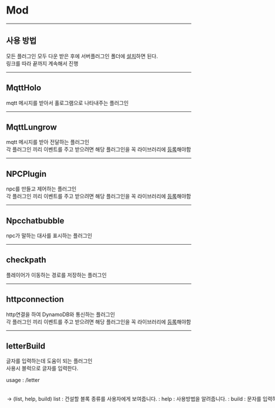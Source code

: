 # Mod


---

## 사용 방법

모든 플러그인 모두 다운 받은 후에 서버플러그인 폴더에 [설치](https://github.com/k-chan-l/Hansung_Minecraft/wiki/%EC%82%AC%EC%9A%A9%EB%B0%A9%EB%B2%95#3-%ED%94%84%EB%A1%9C%EC%A0%9D%ED%8A%B8-%EB%B9%8C%EB%93%9C%ED%95%98%EA%B8%B0)하면 된다.  
링크를 따라 끝까지 계속해서 진행

---


## MqttHolo

mqtt 메시지를 받아서 홀로그램으로 나타내주는 플러그인


---


## MqttLungrow

mqtt 메시지를 받아 전달하는 플러그인  
각 플러그인 끼리 이벤트를 주고 받으려면 해당 플러그인을 꼭 라이브러리에 [등록](https://github.com/k-chan-l/Hansung_Minecraft/wiki/JAVA-%EB%9D%BC%EC%9D%B4%EB%B8%8C%EB%9F%AC%EB%A6%AC-%EC%A0%81%EC%9A%A9%ED%95%98%EA%B8%B0#%EB%9D%BC%EC%9D%B4%EB%B8%8C%EB%9F%AC%EB%A6%AC-%EC%83%9D%EC%84%B1)해야함


---


## NPCPlugin

npc를 만들고 제어하는 플러그인  
각 플러그인 끼리 이벤트를 주고 받으려면 해당 플러그인을 꼭 라이브러리에 [등록](https://github.com/k-chan-l/Hansung_Minecraft/wiki/JAVA-%EB%9D%BC%EC%9D%B4%EB%B8%8C%EB%9F%AC%EB%A6%AC-%EC%A0%81%EC%9A%A9%ED%95%98%EA%B8%B0#%EB%9D%BC%EC%9D%B4%EB%B8%8C%EB%9F%AC%EB%A6%AC-%EC%83%9D%EC%84%B1)해야함


---


## Npcchatbubble

npc가 말하는 대사를 표시하는 플러그인


---


## checkpath

플레이어가 이동하는 경로를 저장하는 플러그인


---


## httpconnection

http연결을 하여 DynamoDB와 통신하는 플러그인  
각 플러그인 끼리 이벤트를 주고 받으려면 해당 플러그인을 꼭 라이브러리에 [등록](https://github.com/k-chan-l/Hansung_Minecraft/wiki/JAVA-%EB%9D%BC%EC%9D%B4%EB%B8%8C%EB%9F%AC%EB%A6%AC-%EC%A0%81%EC%9A%A9%ED%95%98%EA%B8%B0#%EB%9D%BC%EC%9D%B4%EB%B8%8C%EB%9F%AC%EB%A6%AC-%EC%83%9D%EC%84%B1)해야함


---

## letterBuild

글자를 입력하는데 도움이 되는 플러그인  
사용시 블럭으로 글자를 입력한다.
  
usage : /letter <option> <instance>  
<option> -> (list, help, build)  
list : 건설할 블록 종류를 사용자에게 보여줍니다.  
<instance> :  
  
help : 사용방법을 알려줍니다.  
<instance> :  
  
build : 문자를 입력하면 해당 문자에 해당하는 5*5 블럭을 건설합니다.  
<instance> : <X> <Y> <Z> <letter> <MainBlockType> <BackgroundBlockType>  
위의 instance들을 순서대로 입력  
  
<X> : 글자를 건설 할 왼쪽 아래의 블럭의 X좌표  
<Y> : 글자를 건설 할 왼쪽 아래의 블럭의 Y좌표  
<Z> : 글자를 건설 할 왼쪽 아래의 블럭의 Z좌표  
<letter> : 건설할 글자의 종류 숫자,알파벳 대소문자 사용가능  
<MainBlockType> : 글자의 블록 종류  
<BackgroundBlockType> : 배경의 블록 종류
